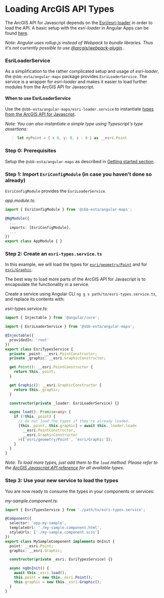 # Loading ArcGIS API Types

The ArcGIS API for Javascript depends on the [Esri/esri-loader](https://github.com/Esri/esri-loader) in order to load the API. A basic setup with the _esri-loader_ in Angular Apps can be found [here](https://developers.arcgis.com/javascript/latest/guide/angular/).

_Note: Angular uses rollup.js instead of Webpack to bundle libraries. Thus it's not currently possible to use [@arcgis/webpack-plugin](https://www.npmjs.com/package/@arcgis/webpack-plugin).._

### EsriLoaderService

As a simplification to the rather complicated setup and usage of _esri-loader_, the `@sbb-esta/angular-maps` package provides `EsriLoaderService`. The service is a wrapper for _esri-loader_ and makes it easier to load further modules from the ArcGIS API for Javascript.

#### When to use EsriLoaderService

Use the `@sbb-esta/angular-maps/esri-loader.service` to instantiate [types from the ArcGIS API for Javascript](https://developers.arcgis.com/javascript/latest/api-reference/).

_Note: You can also instantiate a simple type using Typescript's type assertions:_

> ```ts
> let myPoint = { x 0, y: 0, z : 0 } as __esri.Point
> ```

### Step 0: Prerequisites

Setup the `@sbb-esta/angular-maps` as described in [Getting started section](/maps/introduction/getting-started).

### Step 1: Import `EsriConfigModule` (in case you haven't done so already)

`EsriConfigModule` provides the `EsriLoaderService`.

_app.module.ts_:

```ts
import { EsriConfigModule } from '@sbb-esta/angular-maps';

@NgModule({
  ...
  imports: [EsriConfigModule],
  ...
})
export class AppModule { }
```

### Step 2: Create an `esri-types.service.ts`

In this example, we will load the types for [`esri/geometry/Point`](https://developers.arcgis.com/javascript/latest/api-reference/esri-geometry-Point.html) and for [`esri/Graphic`](https://developers.arcgis.com/javascript/latest/api-reference/esri-Graphic.html).

The best way to load more parts of the ArcGIS API for Javascript is to encapsulate the functionality in a service.

Create a service using Angular CLI `ng g s path/to/esri-types.service.ts`, and replace its contents with:

_esri-types.service.ts_:

```ts
import { Injectable } from '@angular/core';

import { EsriLoaderService } from '@sbb-esta/angular-maps';

@Injectable({
  providedIn: 'root'
})
export class EsriTypesService {
  private _point: __esri.PointConstructor;
  private _graphic: __esri.GraphicConstructor;

  get Point(): __esri.PointConstructor {
    return this._point;
  }

  get Graphic(): __esri.GraphicConstructor {
    return this._graphic;
  }

  constructor(private _loader: EsriLoaderService) {}

  async load(): Promise<any> {
    if (!this._point) {
      // do not load the types if they're already loaded.
      [this._point, this.graphic] = await this._loader.load<
        __esri.PointConstructor,
        __esri.GraphicConstructor
      >(['esri/geometry/Point', 'esri/Graphic']);
    }
  }
}
```

_Note: To load more types, just add them to the `load` method. Please refer to the [ArcGIS Javascript API reference](https://developers.arcgis.com/javascript/latest/api-reference/) for all available types._

### Step 3: Use your new service to load the types

You are now ready to consume the types in your components or services:

_my-sample.component.ts_:

```ts
import { EsriTypesService } from './path/to/esri-types.service';

@Component({
  selector: 'app-my-sample',
  templateUrl: './my-sample.component.html',
  styleUrls: ['./my-sample.component.scss']
})
export class MySampleComponent implements OnInit {
  point: __esri.Point;
  graphic: __esri.Graphic;

  constructor(private _esri: EsriTypesService) {}

  async ngOnInit() {
    await this._esri.load();
    this.point = new this._esri.Point();
    this.graphic = new this._esri.Graphic();
  }
}
```
